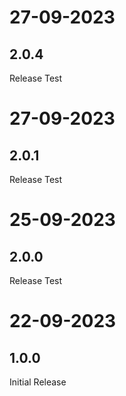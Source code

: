 # 27-09-2023

## 2.0.4

Release Test

# 27-09-2023

## 2.0.1

Release Test

# 25-09-2023

## 2.0.0

Release Test

# 22-09-2023

## 1.0.0

Initial Release
